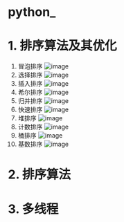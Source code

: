 # python_
# 1. 排序算法及其优化
1. 冒泡排序
![image](https://images2017.cnblogs.com/blog/849589/201710/849589-20171015223238449-2146169197.gif)
2. 选择排序
![image](https://images2017.cnblogs.com/blog/849589/201710/849589-20171015224719590-1433219824.gif)
3. 插入排序
![image](https://images2017.cnblogs.com/blog/849589/201710/849589-20171015225645277-1151100000.gif)
4. 希尔排序
![image](https://images2018.cnblogs.com/blog/849589/201803/849589-20180331170017421-364506073.gif)
5. 归并排序
![image](https://images2017.cnblogs.com/blog/849589/201710/849589-20171015230557043-37375010.gif)
6. 快速排序
![image](https://images2017.cnblogs.com/blog/849589/201710/849589-20171015230936371-1413523412.gif)
7. 堆排序
![image](https://images2017.cnblogs.com/blog/849589/201710/849589-20171015231308699-356134237.gif)
8. 计数排序
![image](https://images2017.cnblogs.com/blog/849589/201710/849589-20171015231740840-6968181.gif)
9. 桶排序
![image](https://upload-images.jianshu.io/upload_images/1940317-ad940e1d1a16fc39.gif?imageMogr2/auto-orient/strip|imageView2/2/w/955/format/webp)
10. 基数排序
![image](https://images2017.cnblogs.com/blog/849589/201710/849589-20171015232453668-1397662527.gif)

# 2. 排序算法

# 3. 多线程
